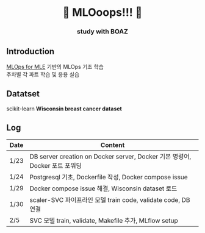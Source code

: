 <h1 align='center'>🙊 MLOoops!!! 🙊</h1>

<h3 align='center'> study with BOAZ </h3>


## Introduction 
[MLOps for MLE](https://mlops-for-mle.github.io/tutorial/) 기반의 MLOps 기초 학습  
주차별 각 파트 학습 및 응용 실습  

## Datatset
scikit-learn **Wisconsin breast cancer dataset**

## Log

|Date|Content                                                                                         |
|----|------------------------------------------------------------------------------------------------|
|1/23|DB server creation on Docker server, Docker 기본 명령어, Docker 포트 포워딩                          |
|1/24|Postgresql 기초, Dockerfile 작성, Docker compose issue                                            |
|1/29|Docker compose issue 해결, Wisconsin dataset 로드                                                 |
|1/30|scaler-SVC 파이프라인 모델 train code, validate code, DB연결                                        |
|2/5|SVC 모델 train, validate,  Makefile 추가, MLflow setup                                             |